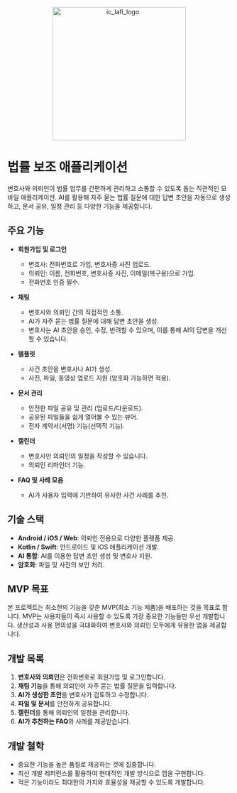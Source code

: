 <p align="center">
  <img src="https://github.com/user-attachments/assets/a146f870-2712-49ff-aec7-bd565137d7a7" alt="ic_lafi_logo" width="300" height="300">
</p>


# 법률 보조 애플리케이션

변호사와 의뢰인이 법률 업무를 간편하게 관리하고 소통할 수 있도록 돕는 직관적인 모바일 애플리케이션. AI를 활용해 자주 묻는 법률 질문에 대한 답변 초안을 자동으로 생성하고, 문서 공유, 일정 관리 등 다양한 기능을 제공합니다.

## 주요 기능

- **회원가입 및 로그인**
  - 변호사: 전화번호로 가입, 변호사증 사진 업로드.
  - 의뢰인: 이름, 전화번호, 변호사증 사진, 이메일(복구용)으로 가입.
  - 전화번호 인증 필수.

- **채팅**
  - 변호사와 의뢰인 간의 직접적인 소통.
  - AI가 자주 묻는 법률 질문에 대해 답변 초안을 생성.
  - 변호사는 AI 초안을 승인, 수정, 반려할 수 있으며, 이를 통해 AI의 답변을 개선할 수 있습니다.

- **템플릿**
  - 사건 초안을 변호사나 AI가 생성.
  - 사진, 파일, 동영상 업로드 지원 (암호화 가능하면 적용).

- **문서 관리**
  - 안전한 파일 공유 및 관리 (업로드/다운로드).
  - 공유된 파일들을 쉽게 열어볼 수 있는 뷰어.
  - 전자 계약서(서명) 기능(선택적 기능).

- **캘린더**
  - 변호사만 의뢰인의 일정을 작성할 수 있습니다.
  - 의뢰인 리마인더 기능.

- **FAQ 및 사례 모음**
  - AI가 사용자 입력에 기반하여 유사한 사건 사례를 추천.

## 기술 스택

- **Android / iOS / Web**: 의뢰인 전용으로 다양한 플랫폼 제공.
- **Kotlin / Swift**: 안드로이드 및 iOS 애플리케이션 개발.
- **AI 통합**: AI를 이용한 답변 초안 생성 및 변호사 지원.
- **암호화**: 파일 및 사진의 보안 처리.

## MVP 목표

본 프로젝트는 최소한의 기능을 갖춘 MVP(최소 기능 제품)을 배포하는 것을 목표로 합니다. MVP는 사용자들이 즉시 사용할 수 있도록 가장 중요한 기능들만 우선 개발합니다. 생산성과 사용 편의성을 극대화하여 변호사와 의뢰인 모두에게 유용한 앱을 제공합니다.

## 개발 목록

1. **변호사와 의뢰인**은 전화번호로 회원가입 및 로그인합니다.
2. **채팅 기능**을 통해 의뢰인이 자주 묻는 법률 질문을 입력합니다.
3. **AI가 생성한 초안**을 변호사가 검토하고 수정합니다.
4. **파일 및 문서**를 안전하게 공유합니다.
5. **캘린더**를 통해 의뢰인의 일정을 관리합니다.
6. **AI가 추천하는 FAQ**와 사례를 제공받습니다.

## 개발 철학

- 중요한 기능을 높은 품질로 제공하는 것에 집중합니다.
- 최신 개발 레퍼런스를 활용하여 현대적인 개발 방식으로 앱을 구현합니다.
- 적은 기능이라도 최대한의 가치와 효율성을 제공할 수 있도록 개발합니다.
